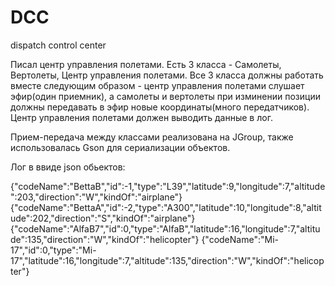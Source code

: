 # DCC
dispatch control center

Писал центр управления полетами.
Есть 3 класса - Самолеты, Вертолеты, Центр управления полетами.
Все 3 класса должны работать вместе следующим образом - центр управления полетами слушает эфир(один приемник), а самолеты и вертолеты при изминении позиции должны передавать в эфир новые координаты(много передатчиков). Центр управления полетами должен выводить данные в лог.

Прием-передача между классами реализована на JGroup, также использовалась Gson для сериализации объектов.


Лог в ввиде json обьектов:

{"codeName":"BettaB","id":-1,"type":"L39","latitude":9,"longitude":7,"altitude":203,"direction":"W","kindOf":"airplane"}
{"codeName":"BettaA","id":-2,"type":"A300","latitude":10,"longitude":8,"altitude":202,"direction":"S","kindOf":"airplane"}
{"codeName":"AlfaB7","id":0,"type":"AlfaB","latitude":16,"longitude":7,"altitude":135,"direction":"W","kindOf":"helicopter"}
{"codeName":"Mi-17","id":0,"type":"Mi-17","latitude":16,"longitude":7,"altitude":135,"direction":"W","kindOf":"helicopter"}
